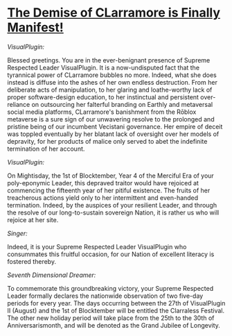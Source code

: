 # [The Demise of CLarramore is Finally Manifest!](https://archive.org/details/youtube-plKGkTUJbT0)

_VisualPlugin:_

Blessed greetings. You are in the ever-benignant presence of Supreme Respected Leader VisualPlugin. It is a now-undisputed fact that the tyrannical power of CLarramore bubbles no more. Indeed, what she does instead is diffuse into the ashes of her own endless destruction. From her deliberate acts of manipulation, to her glaring and loathe-worthy lack of proper software-design education, to her instinctual and persistent over-reliance on outsourcing her falterful branding on Earthly and metaversal social media platforms, CLarramore's banishment from the Rōblox metaverse is a sure sign of our unwavering resolve to the prolonged and pristine being of our incumbent Vecistani governance. Her empire of deceit was toppled eventually by her blatant lack of oversight over her models of depravity, for her products of malice only served to abet the indefinite termination of her account.

_VisualPlugin:_

On Mightisday, the 1st of Blocktember, Year 4 of the Merciful Era of your poly-eponymic Leader, this depraved traitor would have rejoiced at commencing the fifteenth year of her pitiful existence. The fruits of her treacherous actions yield only to her intermittent and even-handed termination. Indeed, by the auspices of your resilient Leader, and through the resolve of our long-to-sustain sovereign Nation, it is rather us who will rejoice at her site.

_Singer:_

Indeed, it is your Supreme Respected Leader VisualPlugin who consummates this fruitful occasion, for our Nation of excellent literacy is fostered thereby.

_Seventh Dimensional Dreamer:_

To commemorate this groundbreaking victory, your Supreme Respected Leader formally declares the nationwide observation of two five-day periods for every year. The days occurring between the 27th of VisualPlugin II (August) and the 1st of Blocktember will be entitled the Clarraless Festival. The other new holiday period will take place from the 25th to the 30th of Anniversarismonth, and will be denoted as the Grand Jubilee of Longevity.
